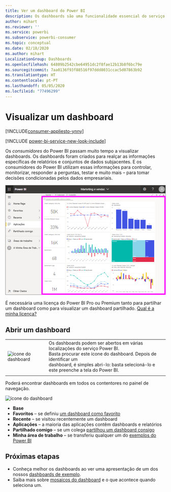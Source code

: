```yaml
---
title: Ver um dashboard do Power BI
description: Os dashboards são uma funcionalidade essencial do serviço Power BI. Saiba como abrir e ver um dashboard.
author: mihart
ms.reviewer: ''
ms.service: powerbi
ms.subservice: powerbi-consumer
ms.topic: conceptual
ms.date: 02/18/2020
ms.author: mihart
LocalizationGroup: Dashboards
ms.openlocfilehash: 64809b2542cbe64951dc2f8fae12b13b8f6bc79e
ms.sourcegitcommit: 7aa0136f93f88516f97ddd8031ccac5d07863b92
ms.translationtype: HT
ms.contentlocale: pt-PT
ms.lasthandoff: 05/05/2020
ms.locfileid: "77496299"
---
```

# <a name="view-a-dashboard"></a>Visualizar um dashboard

[!INCLUDE[consumer-appliesto-ynny](../includes/consumer-appliesto-ynny.md)]

[!INCLUDE [power-bi-service-new-look-include](../includes/power-bi-service-new-look-include.md)]

Os *consumidores* do Power BI passam muito tempo a visualizar dashboards. Os dashboards foram criados para realçar as informações específicas de relatórios e conjuntos de dados subjacentes. E os consumidores do Power BI utilizam essas informações para controlar, monitorizar, responder a perguntas, testar e muito mais – para tomar decisões condicionadas pelos dados empresariais.

![Dashboard](media/end-user-dashboard-open/power-bi-new-dash-new.png)


É necessária uma licença do Power BI Pro ou Premium tanto para partilhar um dashboard como para visualizar um dashboard partilhado. [Qual é a minha licença?](end-user-license.md) 

## <a name="open-a-dashboard"></a>Abrir um dashboard



|              |         |
|------------|--------------------------------|
|![ícone do dashboard](media/end-user-dashboard-open/power-bi-dashboard-icon.png)      |Os dashboards podem ser abertos em várias localizações do serviço Power BI. <br> Basta procurar este ícone do dashboard. Depois de identificar um <br>dashboard, é simples abri-lo: basta selecioná-lo e este preenche a tela do Power BI. |
|                    |          |



Poderá encontrar dashboards em todos os contentores no painel de navegação. 

![ícone do dashboard](media/end-user-dashboard-open/power-bi-open-dashboards.gif)

- **Base** 
- **Favoritos** – se definiu [um dashboard como favorito](end-user-favorite.md)
- **Recente** – se visitou recentemente um dashboard
- **Aplicações** – a maioria das aplicações contêm dashboards e relatórios
- **Partilhado comigo** – se um colega [partilhou um dashboard consigo](end-user-shared-with-me.md)
- **Minha área de trabalho** – se transferiu qualquer um do [exemplos do Power BI](../sample-datasets.md)



## <a name="next-steps"></a>Próximas etapas
* Conheça melhor os dashboards ao ver uma apresentação de um dos nossos [dashboards de exemplo](../sample-tutorial-connect-to-the-samples.md).    
* Saiba mais sobre [mosaicos do dashboard](end-user-tiles.md) e o que acontece quando seleciona um.